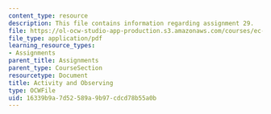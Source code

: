 ```yaml
---
content_type: resource
description: This file contains information regarding assignment 29.
file: https://ol-ocw-studio-app-production.s3.amazonaws.com/courses/ec-050-recreate-experiments-from-history-inform-the-future-from-the-past-galileo-january-iap-2010/16339b9a7d52589a9b97cdcd78b55a0b_MITEC_050IAP10_assn29.pdf
file_type: application/pdf
learning_resource_types:
- Assignments
parent_title: Assignments
parent_type: CourseSection
resourcetype: Document
title: Activity and Observing
type: OCWFile
uid: 16339b9a-7d52-589a-9b97-cdcd78b55a0b
---
```

